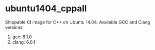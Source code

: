 ubuntu1404_cppall
=================

Shippable CI image for C++ on Ubuntu 14.04. Available GCC and Clang versions:

1. gcc: 8.1.0
2. clang: 6.0.1
